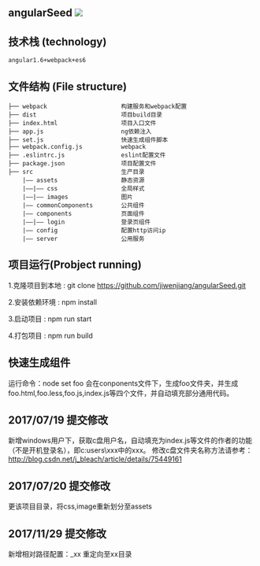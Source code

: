 ## angularSeed <img src='https://img.shields.io/badge/node-v7.8.0-green.svg'>
   
## 技术栈 (technology)

```
angular1.6+webpack+es6 
```

## 文件结构 (File structure)


```
├── webpack                     构建服务和webpack配置
├── dist                        项目build目录
├── index.html                  项目入口文件
├── app.js                      ng依赖注入
├── set.js                      快速生成组件脚本
├── webpack.config.js           webpack
├── .eslintrc.js                eslint配置文件
├── package.json                项目配置文件
├── src                         生产目录
    |—— assets                  静态资源
    |——|—— css                  全局样式    
    |——|—— images               图片
    |—— commonComponents        公共组件
    |—— components              页面组件
    |——|—— login                登录页组件    
    |—— config                  配置http访问ip
    |—— server                  公用服务
```



## 项目运行(Probject running)

1.克隆项目到本地 : git clone https://github.com/jiwenjiang/angularSeed.git 

2.安装依赖环境 : npm install      

3.启动项目 : npm run start        

4.打包项目 : npm run build


## 快速生成组件
运行命令：node set foo
会在conponents文件下，生成foo文件夹，并生成foo.html,foo.less,foo.js,index.js等四个文件，并自动填充部分通用代码。

## 2017/07/19 提交修改
新增windows用户下，获取c盘用户名，自动填充为index.js等文件的作者的功能（不是开机登录名），即c:users\xxx中的xxx。
修改c盘文件夹名称方法请参考：http://blog.csdn.net/j_bleach/article/details/75449161

## 2017/07/20 提交修改
更该项目目录，将css,image重新划分至assets

## 2017/11/29 提交修改
新增相对路径配置：_xx 重定向至xx目录
